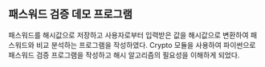 ## 패스워드 검증 데모 프로그램
패스워드를 해시값으로 저장하고 사용자로부터 입력받은 값을 해시값으로 변환하여 패스워드와 비교 분석하는 프로그램을 작성하였다.
Crypto 모듈을 사용하여 파이썬으로 패스워드 검증 프로그램을 작성하고 해시 알고리즘의 필요성을 이해하게 되었다.
